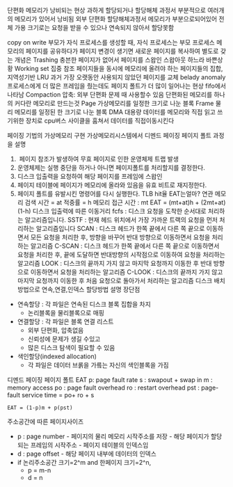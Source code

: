






단편화
	메모리가 낭비되는 현상 과하게 할당되거나 할당해체 과정서 부분적으로 여러개의 메모리가 있어서 낭비됨
외부 단편화
	할당해체과정서 메모리가 부분으로되어있어 전체 가용 크기로는 요청을 받을 수 있으나 연속되지 않아서 할당못함

copy on write
	부모가 자식 프로세스를 생성할 때, 자식 프로세스는 부모 프로세스 메모리의 페이지를 공유하다가 페이지 변경이 생기면 새로운 페이지를 복사하여 별도로 갖는 개념은
Trashing
	충븐한 페이지가 없어서 페이지를 스왑인 스왑아웃 하느라 바쁜상황
Working set
	집중 참조 페이지들을 동시에 메모리에 올려야 하는 페이지들의 집합, 지역성기반
LRU
	과거 가장 오랫동안 사용되지 않았던 페이지를 교체
belady anomaly
	프로세스에게 더 많은 프레임을 줬는데도 페이지 폴트가 더 많이 일어나는 현상
	fifo에서 나타남
Compaction
	압축: 외부 단편화 문제 때 사용할수 있음 단편화된 메모리를 하나의 커다란 메모리로 만드는것
Page 
	가상메모리를 일정한 크기로 나눈 블록
Frame
	 물리 메모리를 일정된 한 크기로 나눈 블록
DMA
	대용량 데이터를 메모리와 직접 읽고 쓰기위한 장치로 cpu버스 사이클을 훔쳐서 데이터를 직접이동시킨다

페이징 기법의 가상메모리 구현
가상메모리시스템에서 디멘드 페이징
페이지 폴트 과정을 설명
1.  페이지 참조가 발생하여 무효 페이지로 인한 운영체제 트랩 발생
2. 운영체제는 실행 중단을 하거나 아니면 페이지폴트를 처리할지를 결정한다.
3. 디스크 입출력을 요청하여 해당 페이지를 프레임에 스왑인
4. 페이지 테이블에 페이지가 메모리에 올라와 있음을 유효 비트로 재지정한다.
5. 페이지 폴트를 유발시킨 명령어를 다시 실행한다.
TLB hit율  EAT는얼마?
	연관 메모리 검색 시간 = at
	적중률 = h
	메모리 접근 시간 : mt
	EAT = (mt+at)h + (2mt+at)(1-h)
디스크 입출력에 따른 이동거리
	fcfs : 디스크 요청을 도착한 순서대로 처리하는 알고리즘입니다.
	SSTF : 현재 헤드 위치에서 가장 가까운 트랙의 요청을 먼저 처리하는 알고리즘입니다
	SCAN : 디스크 헤드가 한쪽 끝에서 다른 쪽 끝으로 이동하면서 모든 요청을 처리한 후, 방향을 바꾸어 반대 방향으로 이동하면서 요청을 처리하는 알고리즘
	C-SCAN : 디스크 헤드가 한쪽 끝에서 다른 쪽 끝으로 이동하면서 요청을 처리한 후, 끝에 도달하면 반대방향의 시작점으로 이동하여 요청을 처리하는 알고리즘
	LOOK : 디스크의 끝까지 가지 않고 마지막 요청까지 이동한 후 반대 방향으로 이동하면서 요청을 처리하는 알고리즘
	C-LOOK :  디스크의 끝까지 가지 않고 마지막 요청까지 이동한 후 처음 요청으로 돌아가서 처리하는 알고리즘
디스크 배치방법으로 연속,연결,인덱스 할당방법 설명 장단점
- 연속할당 : 각 파일은 연속된 디스크 블록 집합을 차지
	- 논리블록을 물리블록으로 매핑
- 연결할당 : 각 파일은 블록 연결 리스트
	- 외부 단편화, 압축없음
	- 신뢰성에 문제가 생길 수있고
	- 많은 디스크 탐색이 필요할 수 있음
- 색인할당(indexed allocation)
	- 각 파일은 데이터 브롥을 가릌는 자신의 색인블록을 가짐

디멘드 페이징 페이지 폴트 EAT
	p: page fault rate
	s : swapout + swap in
	m : memory access
	po  : page fault overhead
	ro : restart overhead
	pst : page-fault service time = po+ ro + s
	
	EAT = (1-p)m + p(pst)
주소공간에 따른 페이지사이즈
- p : page number - 페이지의 물리 메모리 시작주소를 저장
		- 해당 페이지가 할당되는 프레임의 시작주소
		- 페이지 테이블의 인덱스임
- d : page offset - 해당 페이지 내부에 데이터의 인덱스
- if 논리주소공간 크기=2^m and 한페이지 크기=2^n,
	- p = m-n
	- d = n